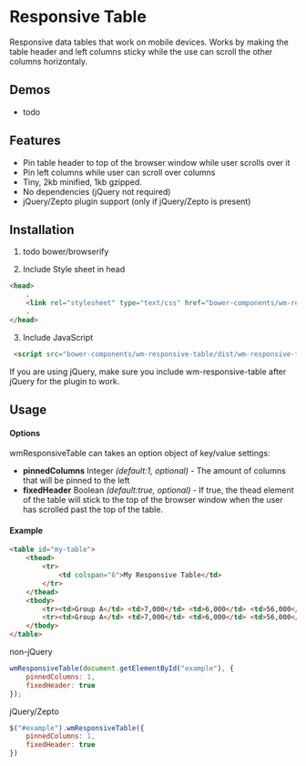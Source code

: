# Responsive Table

Responsive data tables that work on mobile devices. Works by making the table header and left columns sticky while
the use can scroll the other columns horizontaly.

## Demos

* todo

## Features

* Pin table header to top of the browser window while user scrolls over it
* Pin left columns while user can scroll over columns
* Tiny, 2kb  minified, 1kb gzipped.
* No dependencies (jQuery not required)
* jQuery/Zepto plugin support (only if jQuery/Zepto is present)

## Installation

1. todo bower/browserify

2. Include Style sheet in head

```html
<head>
    .
    <link rel="stylesheet" type="text/css" href="bower-components/wm-responsive-table/dist/wm-responsive-table.css">
    .
</head>
```

3. Include JavaScript

```html
 <script src="bower-components/wm-responsive-table/dist/wm-responsive-table.js"></script>
```

If you are using jQuery, make sure you include wm-responsive-table after jQuery for the plugin to work.

## Usage

#### Options

wmResponsiveTable can takes an option object of key/value settings:

* **pinnedColumns** Integer *(default:1, optional)* - The amount of columns that will be pinned to the left
* **fixedHeader** Boolean *(default:true, optional)* - If true, the thead element of the table will stick to the top of the browser window when the user has scrolled past the top of the table.

#### Example

```html
<table id="my-table">
    <thead>
        <tr>
            <td colspan="6">My Responsive Table</td>
        </tr>
    </thead>
    <tbody>
        <tr><td>Group A</td> <td>7,000</td> <td>6,000</td> <td>56,000</td></tr>
        <tr><td>Group A</td> <td>7,000</td> <td>6,000</td> <td>56,000</td></tr>
    </tbody>
</table>
```

non-jQuery

```javascript
wmResponsiveTable(document.getElementById("example"), {
    pinnedColumns: 1,
    fixedHeader: true
});
```

jQuery/Zepto

```javascript
$("#example").wmResponsiveTable({
    pinnedColumns: 1,
    fixedHeader: true
})
```

